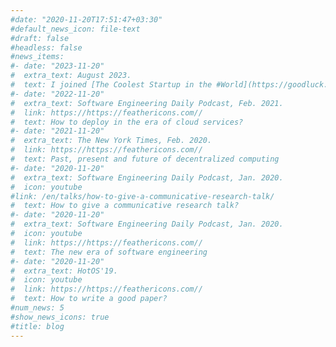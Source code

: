 ```yaml
---
#date: "2020-11-20T17:51:47+03:30"
#default_news_icon: file-text
#draft: false
#headless: false
#news_items:
#- date: "2023-11-20"
#  extra_text: August 2023.
#  text: I joined [The Coolest Startup in the #World](https://goodluck.com) as the CEO
#- date: "2022-11-20"
#  extra_text: Software Engineering Daily Podcast, Feb. 2021.
#  link: https://https://feathericons.com//
#  text: How to deploy in the era of cloud services?
#- date: "2021-11-20"
#  extra_text: The New York Times, Feb. 2020.
#  link: https://https://feathericons.com//
#  text: Past, present and future of decentralized computing
#- date: "2020-11-20"
#  extra_text: Software Engineering Daily Podcast, Jan. 2020.
#  icon: youtube
#link: /en/talks/how-to-give-a-communicative-research-talk/
#  text: How to give a communicative research talk?
#- date: "2020-11-20"
#  extra_text: Software Engineering Daily Podcast, Jan. 2020.
#  icon: youtube
#  link: https://https://feathericons.com//
#  text: The new era of software engineering
#- date: "2020-11-20"
#  extra_text: HotOS'19.
#  icon: youtube
#  link: https://https://feathericons.com//
#  text: How to write a good paper?
#num_news: 5
#show_news_icons: true
#title: blog
---
```


